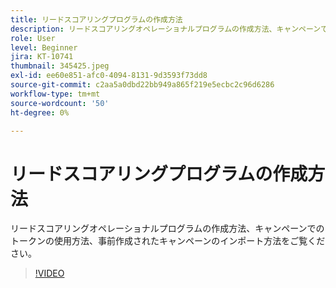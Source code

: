 ```yaml
---
title: リードスコアリングプログラムの作成方法
description: リードスコアリングオペレーショナルプログラムの作成方法、キャンペーンでのトークンの使用方法、事前作成されたキャンペーンのインポート方法をご覧ください。
role: User
level: Beginner
jira: KT-10741
thumbnail: 345425.jpeg
exl-id: ee60e851-afc0-4094-8131-9d3593f73dd8
source-git-commit: c2aa5a0dbd22bb949a865f219e5ecbc2c96d6286
workflow-type: tm+mt
source-wordcount: '50'
ht-degree: 0%

---
```


# リードスコアリングプログラムの作成方法

リードスコアリングオペレーショナルプログラムの作成方法、キャンペーンでのトークンの使用方法、事前作成されたキャンペーンのインポート方法をご覧ください。

>[!VIDEO](https://video.tv.adobe.com/v/345425/?quality=12&learn=on)
